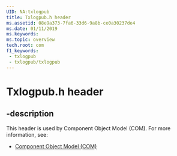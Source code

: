 ```yaml
---
UID: NA:txlogpub
title: Txlogpub.h header
ms.assetid: 08e9a373-7fa6-33d6-9a8b-ce0a30237de4
ms.date: 01/11/2019
ms.keywords: 
ms.topic: overview
tech.root: com
f1_keywords:
 - txlogpub
 - txlogpub/txlogpub
---
```


# Txlogpub.h header


## -description

This header is used by Component Object Model (COM). For more information, see:

- [Component Object Model (COM)](../_com/index.md)

